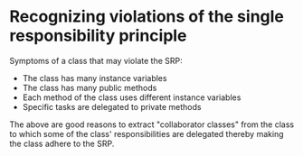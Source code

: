 # Recognizing violations of the single responsibility principle

Symptoms of a class that may violate the SRP:

-   The class has many instance variables
-   The class has many public methods
-   Each method of the class uses different instance variables
-   Specific tasks are delegated to private methods

The above are good reasons to extract "collaborator classes" from the class to which some of the class' responsibilities are delegated thereby making the class adhere to the SRP.
